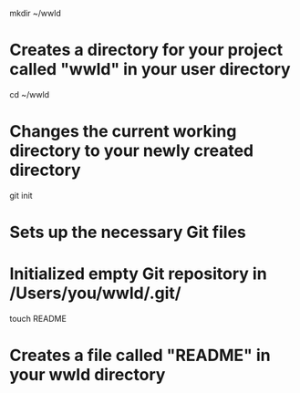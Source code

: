 mkdir ~/wwld
# Creates a directory for your project called "wwld" in your user directory

cd ~/wwld
# Changes the current working directory to your newly created directory

git init
# Sets up the necessary Git files
# Initialized empty Git repository in /Users/you/wwld/.git/

touch README
# Creates a file called "README" in your wwld directory
